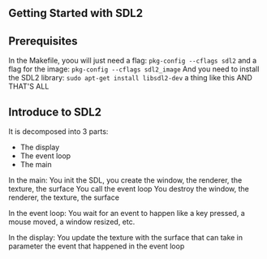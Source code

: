 ## Getting Started with SDL2

## Prerequisites

In the Makefile, yoou will just need a flag:
`pkg-config --cflags sdl2`
and a flag for the image:
`pkg-config --cflags sdl2_image`
And you need to install the SDL2 library:
`sudo apt-get install libsdl2-dev`
a thing like this
AND THAT'S ALL

## Introduce to SDL2

It is decomposed into 3 parts:
- The display
- The event loop
- The main

In the main: You init the SDL, you create the window, the renderer, the texture, the surface
You call the event loop
You destroy the window, the renderer, the texture, the surface

In the event loop: You wait for an event to happen
like a key pressed, a mouse moved, a window resized, etc.

In the display: You update the texture with the surface that can take in parameter the event that happened in the event loop